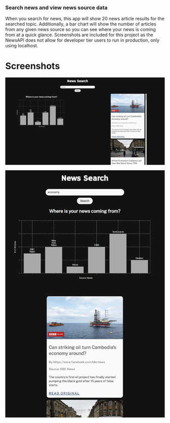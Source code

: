 ### Search news and view news source data

When you search for news, this app will show 20 news article results for the searched topic. Additionally, a bar chart will show the number of articles from any given news source so you can see where your news is coming from at a quick glance. Screenshots are included for this project as the NewsAPI does not allow for developer tier users to run in production, only using localhost.

# Screenshots

![Desktop screenshot](./images/NewsDesktop.png?raw=true 'Desktop')

![Mobile screenshot](./images/NewsMobile.png?raw=true 'Mobile')
